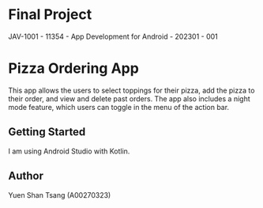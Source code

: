 # Final Project

JAV-1001 - 11354 - App Development for Android - 202301 - 001

# Pizza Ordering App

This app allows the users to select toppings for their pizza, add the pizza to their order, and view and delete past orders. The app also includes a night mode feature, which users can toggle in the menu of the action bar.

## Getting Started

I am using Android Studio with Kotlin.

## Author
Yuen Shan Tsang (A00270323)
